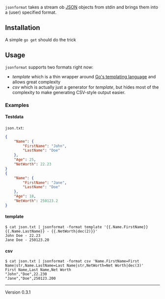 `jsonformat` takes a stream ob [JSON](http://www.json.org) objects from stdin and
brings them into a (user) specified format.

## Installation
A simple `go get` should do the trick

## Usage
`jsonformat` supports two formats right now:

* *template* which is a thin wrapper around [Go's templating language](http://golang.org/pkg/text/template/) and allows great complexity
* *csv* which is actually just a generator for *template*, but hides most of the complexity to make generating CSV-style output easier.

### Examples
#### Testdata
`json.txt`:

```json
{
	"Name": {
		"FirstName": "John",
		"LastName": "Doe"
	},
	"Age": 25,
	"NetWorth": 22.23
}
{
	"Name": {
		"FirstName": "Jane",
		"LastName": "Doe"
	},
	"Age": 18,
	"NetWorth": 250123.2
}
```

#### template

    $ cat json.txt | jsonformat -format template '{{.Name.FirstName}} {{.Name.LastName}} - {{.NetWorth|dec(2)}}'
    John Doe - 22.23
    Jane Doe - 250123.20

#### csv

    $ cat json.txt | jsonformat -format csv 'Name.FirstName=First Name|str,Name.LastName=Last Name|str,NetWorth=Net Worth|dec(3)'
    First Name,Last Name,Net Worth
    "John","Doe",22.230
    "Jane","Doe",250123.200

---
Version 0.3.1
